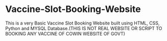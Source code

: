 # Vaccine-Slot-Booking-Website
This is a very Basic Vaccine Slot Booking Website built using HTML, CSS, Python and MYSQL Database.(THIS IS NOT REAL WEBSITE OR SCRIPT TO BOOKING ANY VACCINE OF COWIN WEBSITE OF GOVT)
